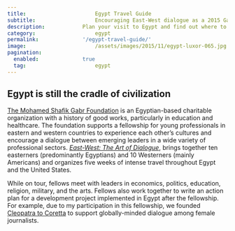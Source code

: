 ```yaml
---
title:						Egypt Travel Guide
subtitle:					Encouraging East-West dialogue as a 2015 Gabr Fellow
description:			Plan your visit to Egypt and find out where to go and what to do in Egypt. Read about itineraries, activities, places to stay and travel essentials.
category:					egypt
permalink: 				'/egypt-travel-guide/'
image:						/assets/images/2015/11/egypt-luxor-065.jpg
pagination: 
  enabled: 				true
  tag: 						egypt
---
```


## Egypt is still the cradle of civilization 

[The Mohamed Shafik Gabr Foundation](http://www.msgabrfoundation.org/) is an Egyptian-based charitable organization with a history of good works, particularly in education and healthcare. The foundation supports a fellowship for young professionals in eastern and western countries to experience each other’s cultures and encourage a dialogue between emerging leaders in a wide variety of professional sectors. *[East-West: The Art of Dialogue](https://eastwestdialogue.org/)*, brings together ten easterners (predominantly Egyptians) and 10 Westerners (mainly Americans) and organizes five weeks of intense travel throughout Egypt and the United States. 

While on tour, fellows meet with leaders in economics, politics, education, religion, military, and the arts. Fellows also work together to write an action plan for a development project implemented in Egypt after the fellowship. For example, due to my participation in this fellowship, we founded [Cleopatra to Coretta](https://www.cleopatratocoretta.org/) to support globally-minded dialogue among female journalists.